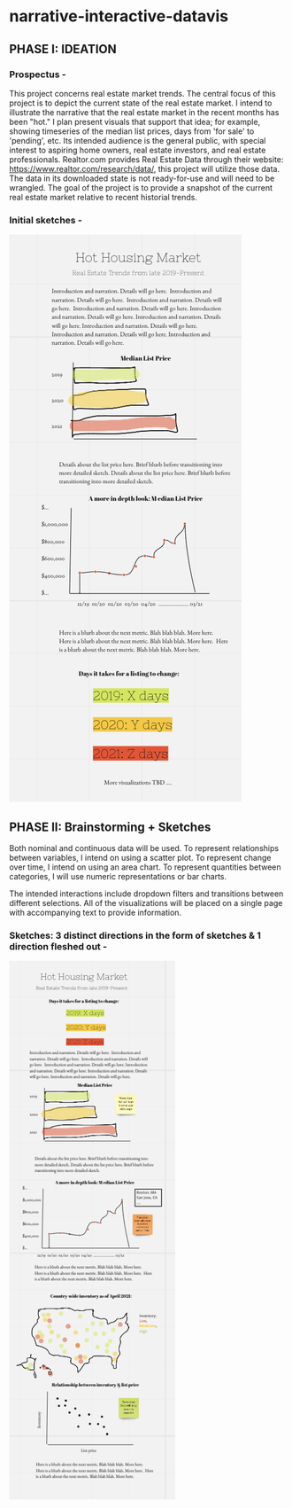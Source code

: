 # narrative-interactive-datavis

## PHASE I: IDEATION
### Prospectus - 

This project concerns real estate market trends. 
The central focus of this project is to depict the current state of the real estate market. I intend to illustrate the narrative that the real estate market in the recent months has been "hot." I plan present visuals that support that idea; for example, showing timeseries of the median list prices, days from 'for sale' to 'pending', etc. 
Its intended audience is the general public, with special interest to aspiring home owners, real estate investors, and real estate professionals. 
Realtor.com provides Real Estate Data through their website: https://www.realtor.com/research/data/, this project will utilize those data. The data in its downloaded state is not ready-for-use and will need to be wrangled. The goal of the project is to provide a snapshot of the current real estate market relative to recent historial trends. 



### Initial sketches -

![alt text](initialsketch.png?raw=true)

## PHASE II: Brainstorming + Sketches

Both nominal and continuous data will be used. 
To represent relationships between variables, I intend on using a scatter plot. 
To represent change over time, I intend on using an area chart. 
To represent quantities between categories, I will use numeric representations or bar charts.

The intended interactions include dropdown filters and transitions between different selections. 
All of the visualizations will be placed on a single page with accompanying text to provide information. 

### Sketches: 3 distinct directions in the form of sketches & 1 direction fleshed out - 

![alt text](sketch2.png?raw=true)